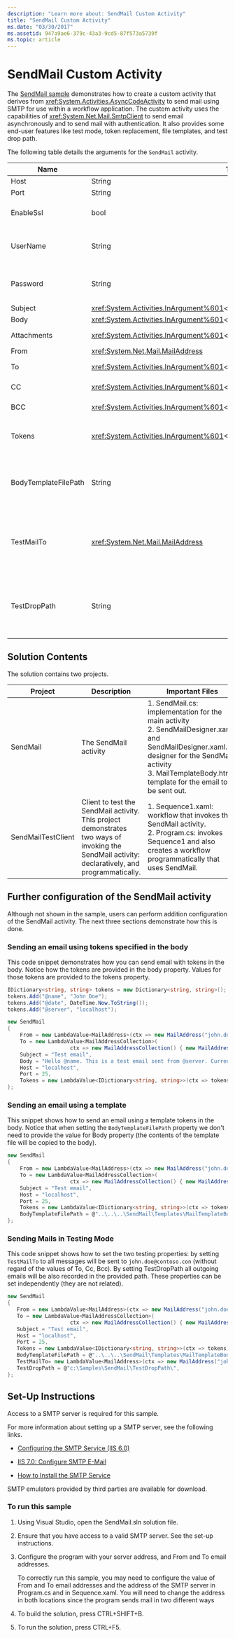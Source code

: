 ```yaml
---
description: "Learn more about: SendMail Custom Activity"
title: "SendMail Custom Activity"
ms.date: "03/30/2017"
ms.assetid: 947a9ae6-379c-43a3-9cd5-87f573a5739f
ms.topic: article
---
```

# SendMail Custom Activity

The [SendMail sample](https://github.com/dotnet/samples/tree/main/framework/windows-workflow-foundation/scenario/ActivityLibrary/SendMail/CS) demonstrates how to create a custom activity that derives from <xref:System.Activities.AsyncCodeActivity> to send mail using SMTP for use within a workflow application. The custom activity uses the capabilities of <xref:System.Net.Mail.SmtpClient> to send email asynchronously and to send mail with authentication. It also provides some end-user features like test mode, token replacement, file templates, and test drop path.

 The following table details the arguments for the `SendMail` activity.

|Name|Type|Description|
|-|-|-|
|Host|String|Address of the SMTP server host.|
|Port|String|Port of the SMTP service in the host.|
|EnableSsl|bool|Specifies whether the <xref:System.Net.Mail.SmtpClient> uses Secure Sockets Layer (SSL) to encrypt the connection.|
|UserName|String|Username to set up the credentials to authenticate the sender <xref:System.Net.Mail.SmtpClient.Credentials%2A> property.|
|Password|String|Password to set up the credentials to authenticate the sender <xref:System.Net.Mail.SmtpClient.Credentials%2A> property.|
|Subject|<xref:System.Activities.InArgument%601>\<string>|Subject of the message.|
|Body|<xref:System.Activities.InArgument%601>\<string>|Body of the message.|
|Attachments|<xref:System.Activities.InArgument%601>\<string>|Attachment collection used to store data attached to this email message.|
|From|<xref:System.Net.Mail.MailAddress>|From address for this email message.|
|To|<xref:System.Activities.InArgument%601>\<<xref:System.Net.Mail.MailAddressCollection>>|Address collection that contains the recipients of this email message.|
|CC|<xref:System.Activities.InArgument%601>\<<xref:System.Net.Mail.MailAddressCollection>>|Address collection that contains the carbon copy (CC) recipients for this email message.|
|BCC|<xref:System.Activities.InArgument%601>\<<xref:System.Net.Mail.MailAddressCollection>>|Address collection that contains the blind carbon copy (BCC) recipients for this email message.|
|Tokens|<xref:System.Activities.InArgument%601><IDictionary\<string, string>>|Tokens to replace in the body. This feature allows users to specify some values in the body than can be replaced later by the tokens provided using this property.|
|BodyTemplateFilePath|String|Path of a template for the body. The `SendMail` activity copies the contents of this file to its body property.<br /><br /> The template can contain tokens that are replaced by the contents of the tokens property.|
|TestMailTo|<xref:System.Net.Mail.MailAddress>|When this property is set, all emails are sent to the address specified in it.<br /><br /> This property is intended to be used when testing workflows. For example, when you want to make sure that all emails are sent without sending them to the actual recipients.|
|TestDropPath|String|When this property is set, all emails are also saved in the specified file.<br /><br /> This property is intended to be used when you are testing or debugging workflows, to make sure that the format and contents of the outgoing emails is appropriate.|

## Solution Contents

 The solution contains two projects.

|Project|Description|Important Files|
|-------------|-----------------|---------------------|
|SendMail|The SendMail activity|1.  SendMail.cs: implementation for the main activity<br />2.  SendMailDesigner.xaml and SendMailDesigner.xaml.cs: designer for the SendMail activity<br />3.  MailTemplateBody.htm: template for the email to be sent out.|
|SendMailTestClient|Client to test the SendMail activity.  This project demonstrates two ways of invoking the SendMail activity: declaratively, and programmatically.|1.  Sequence1.xaml: workflow that invokes the SendMail activity.<br />2.  Program.cs: invokes Sequence1 and also creates a workflow programmatically that uses SendMail.|

## Further configuration of the SendMail activity

 Although not shown in the sample, users can perform addition configuration of the SendMail activity. The next three sections demonstrate how this is done.

### Sending an email using tokens specified in the body

 This code snippet demonstrates how you can send email with tokens in the body. Notice how the tokens are provided in the body property. Values for those tokens are provided to the tokens property.

```csharp
IDictionary<string, string> tokens = new Dictionary<string, string>();
tokens.Add("@name", "John Doe");
tokens.Add("@date", DateTime.Now.ToString());
tokens.Add("@server", "localhost");

new SendMail
{
    From = new LambdaValue<MailAddress>(ctx => new MailAddress("john.doe@contoso.com")),
    To = new LambdaValue<MailAddressCollection>(
                    ctx => new MailAddressCollection() { new MailAddress("someone@microsoft.com") }),
    Subject = "Test email",
    Body = "Hello @name. This is a test email sent from @server. Current date is @date",
    Host = "localhost",
    Port = 25,
    Tokens = new LambdaValue<IDictionary<string, string>>(ctx => tokens)
};
```

### Sending an email using a template

 This snippet shows how to send an email using a template tokens in the body. Notice that when setting the `BodyTemplateFilePath` property we don't need to provide the value for Body property (the contents of the template file will be copied to the body).

```csharp
new SendMail
{
    From = new LambdaValue<MailAddress>(ctx => new MailAddress("john.doe@contoso.com")),
    To = new LambdaValue<MailAddressCollection>(
                    ctx => new MailAddressCollection() { new MailAddress("someone@microsoft.com") }),
    Subject = "Test email",
    Host = "localhost",
    Port = 25,
    Tokens = new LambdaValue<IDictionary<string, string>>(ctx => tokens),
    BodyTemplateFilePath = @"..\..\..\SendMail\Templates\MailTemplateBody.htm",
};
```

### Sending Mails in Testing Mode

 This code snippet shows how to set the two testing properties: by setting `TestMailTo` to all messages will be sent to `john.doe@contoso.con` (without regard of the values of To, Cc, Bcc). By setting TestDropPath all outgoing emails will be also recorded in the provided path. These properties can be set independently (they are not related).

```csharp
new SendMail
{
   From = new LambdaValue<MailAddress>(ctx => new MailAddress("john.doe@contoso.com")),
   To = new LambdaValue<MailAddressCollection>(
                    ctx => new MailAddressCollection() { new MailAddress("someone@microsoft.com") }),
   Subject = "Test email",
   Host = "localhost",
   Port = 25,
   Tokens = new LambdaValue<IDictionary<string, string>>(ctx => tokens),
   BodyTemplateFilePath = @"..\..\..\SendMail\Templates\MailTemplateBody.htm",
   TestMailTo= new LambdaValue<MailAddress>(ctx => new MailAddress("john.doe@contoso.com")),
   TestDropPath = @"c:\Samples\SendMail\TestDropPath\",
};
```

## Set-Up Instructions

 Access to a SMTP server is required for this sample.

 For more information about setting up a SMTP server, see the following links.

- [Configuring the SMTP Service (IIS 6.0)](/previous-versions/windows/it-pro/windows-server-2003/cc784968(v=ws.10))

- [IIS 7.0: Configure SMTP E-Mail](/previous-versions/windows/it-pro/windows-server-2008-R2-and-2008/cc772058(v=ws.10))

- [How to Install the SMTP Service](/previous-versions/tn-archive/aa997480(v=exchg.65))

 SMTP emulators provided by third parties are available for download.

### To run this sample

1. Using Visual Studio, open the SendMail.sln solution file.

2. Ensure that you have access to a valid SMTP server. See the set-up instructions.

3. Configure the program with your server address, and From and To email addresses.

     To correctly run this sample, you may need to configure the value of From and To email addresses and the address of the SMTP server in  Program.cs and in Sequence.xaml. You will need to change the address in both locations since the program sends mail in two different ways

4. To build the solution, press CTRL+SHIFT+B.

5. To run the solution, press CTRL+F5.
